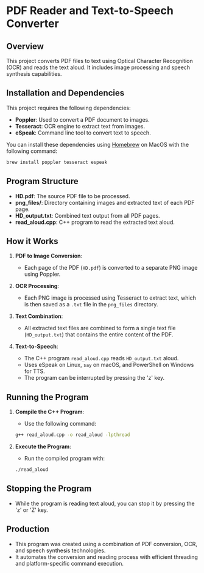 # PDF Reader and Text-to-Speech Converter

## Overview
This project converts PDF files to text using Optical Character Recognition (OCR) and reads the text aloud. It includes image processing and speech synthesis capabilities.

## Installation and Dependencies
This project requires the following dependencies:

- **Poppler**: Used to convert a PDF document to images.
- **Tesseract**: OCR engine to extract text from images.
- **eSpeak**: Command line tool to convert text to speech.

You can install these dependencies using [Homebrew](https://brew.sh/) on MacOS with the following command:
```sh
brew install poppler tesseract espeak
```

## Program Structure
- **HD.pdf**: The source PDF file to be processed.
- **png_files/**: Directory containing images and extracted text of each PDF page.
- **HD_output.txt**: Combined text output from all PDF pages.
- **read_aloud.cpp**: C++ program to read the extracted text aloud.

## How it Works
1. **PDF to Image Conversion**: 
   - Each page of the PDF (`HD.pdf`) is converted to a separate PNG image using Poppler.

2. **OCR Processing**:
   - Each PNG image is processed using Tesseract to extract text, which is then saved as a `.txt` file in the `png_files` directory.

3. **Text Combination**:
   - All extracted text files are combined to form a single text file (`HD_output.txt`) that contains the entire content of the PDF.

4. **Text-to-Speech**:
   - The C++ program `read_aloud.cpp` reads `HD_output.txt` aloud.
   - Uses eSpeak on Linux, `say` on macOS, and PowerShell on Windows for TTS.
   - The program can be interrupted by pressing the 'z' key.

## Running the Program
1. **Compile the C++ Program**:
   - Use the following command:
   ```sh
   g++ read_aloud.cpp -o read_aloud -lpthread
   ```

2. **Execute the Program**:
   - Run the compiled program with:
   ```sh
   ./read_aloud
   ```

## Stopping the Program
- While the program is reading text aloud, you can stop it by pressing the 'z' or 'Z' key.

## Production
- This program was created using a combination of PDF conversion, OCR, and speech synthesis technologies.
- It automates the conversion and reading process with efficient threading and platform-specific command execution.
